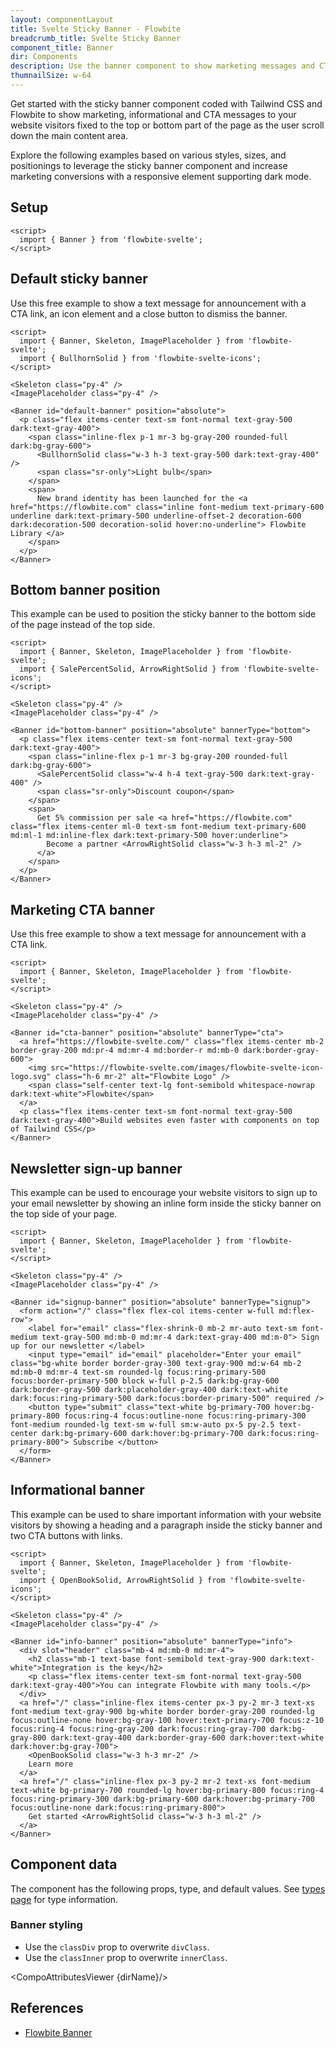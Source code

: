 ```yaml
---
layout: componentLayout
title: Svelte Sticky Banner - Flowbite
breadcrumb_title: Svelte Sticky Banner
component_title: Banner
dir: Components
description: Use the banner component to show marketing messages and CTA buttons at the top or bottom side of your website based on the utility classes from Tailwind CSS
thumnailSize: w-64
---
```


<script>
  import { CompoAttributesViewer, GitHubCompoLinks, toKebabCase } from '../../utils'
  import { P, A } from '$lib'
  const dirName = toKebabCase(component_title)
</script>

Get started with the sticky banner component coded with Tailwind CSS and Flowbite to show marketing, informational and CTA messages to your website visitors fixed to the top or bottom part of the page as the user scroll down the main content area.

Explore the following examples based on various styles, sizes, and positionings to leverage the sticky banner component and increase marketing conversions with a responsive element supporting dark mode.

## Setup

```svelte example hideOutput
<script>
  import { Banner } from 'flowbite-svelte';
</script>
```

## Default sticky banner

Use this free example to show a text message for announcement with a CTA link, an icon element and a close button to dismiss the banner.

```svelte example class="flex flex-col relative"
<script>
  import { Banner, Skeleton, ImagePlaceholder } from 'flowbite-svelte';
  import { BullhornSolid } from 'flowbite-svelte-icons';
</script>

<Skeleton class="py-4" />
<ImagePlaceholder class="py-4" />

<Banner id="default-banner" position="absolute">
  <p class="flex items-center text-sm font-normal text-gray-500 dark:text-gray-400">
    <span class="inline-flex p-1 mr-3 bg-gray-200 rounded-full dark:bg-gray-600">
      <BullhornSolid class="w-3 h-3 text-gray-500 dark:text-gray-400" />
      <span class="sr-only">Light bulb</span>
    </span>
    <span>
      New brand identity has been launched for the <a href="https://flowbite.com" class="inline font-medium text-primary-600 underline dark:text-primary-500 underline-offset-2 decoration-600 dark:decoration-500 decoration-solid hover:no-underline"> Flowbite Library </a>
    </span>
  </p>
</Banner>
```

## Bottom banner position

This example can be used to position the sticky banner to the bottom side of the page instead of the top side.

```svelte example class="flex flex-col relative"
<script>
  import { Banner, Skeleton, ImagePlaceholder } from 'flowbite-svelte';
  import { SalePercentSolid, ArrowRightSolid } from 'flowbite-svelte-icons';
</script>

<Skeleton class="py-4" />
<ImagePlaceholder class="py-4" />

<Banner id="bottom-banner" position="absolute" bannerType="bottom">
  <p class="flex items-center text-sm font-normal text-gray-500 dark:text-gray-400">
    <span class="inline-flex p-1 mr-3 bg-gray-200 rounded-full dark:bg-gray-600">
      <SalePercentSolid class="w-4 h-4 text-gray-500 dark:text-gray-400" />
      <span class="sr-only">Discount coupon</span>
    </span>
    <span>
      Get 5% commission per sale <a href="https://flowbite.com" class="flex items-center ml-0 text-sm font-medium text-primary-600 md:ml-1 md:inline-flex dark:text-primary-500 hover:underline">
        Become a partner <ArrowRightSolid class="w-3 h-3 ml-2" />
      </a>
    </span>
  </p>
</Banner>
```

## Marketing CTA banner

Use this free example to show a text message for announcement with a CTA link.

```svelte example class="flex flex-col relative"
<script>
  import { Banner, Skeleton, ImagePlaceholder } from 'flowbite-svelte';
</script>

<Skeleton class="py-4" />
<ImagePlaceholder class="py-4" />

<Banner id="cta-banner" position="absolute" bannerType="cta">
  <a href="https://flowbite-svelte.com/" class="flex items-center mb-2 border-gray-200 md:pr-4 md:mr-4 md:border-r md:mb-0 dark:border-gray-600">
    <img src="https://flowbite-svelte.com/images/flowbite-svelte-icon-logo.svg" class="h-6 mr-2" alt="Flowbite Logo" />
    <span class="self-center text-lg font-semibold whitespace-nowrap dark:text-white">Flowbite</span>
  </a>
  <p class="flex items-center text-sm font-normal text-gray-500 dark:text-gray-400">Build websites even faster with components on top of Tailwind CSS</p>
</Banner>
```

## Newsletter sign-up banner

This example can be used to encourage your website visitors to sign up to your email newsletter by showing an inline form inside the sticky banner on the top side of your page.

```svelte example class="flex flex-col relative"
<script>
  import { Banner, Skeleton, ImagePlaceholder } from 'flowbite-svelte';
</script>

<Skeleton class="py-4" />
<ImagePlaceholder class="py-4" />

<Banner id="signup-banner" position="absolute" bannerType="signup">
  <form action="/" class="flex flex-col items-center w-full md:flex-row">
    <label for="email" class="flex-shrink-0 mb-2 mr-auto text-sm font-medium text-gray-500 md:mb-0 md:mr-4 dark:text-gray-400 md:m-0"> Sign up for our newsletter </label>
    <input type="email" id="email" placeholder="Enter your email" class="bg-white border border-gray-300 text-gray-900 md:w-64 mb-2 md:mb-0 md:mr-4 text-sm rounded-lg focus:ring-primary-500 focus:border-primary-500 block w-full p-2.5 dark:bg-gray-600 dark:border-gray-500 dark:placeholder-gray-400 dark:text-white dark:focus:ring-primary-500 dark:focus:border-primary-500" required />
    <button type="submit" class="text-white bg-primary-700 hover:bg-primary-800 focus:ring-4 focus:outline-none focus:ring-primary-300 font-medium rounded-lg text-sm w-full sm:w-auto px-5 py-2.5 text-center dark:bg-primary-600 dark:hover:bg-primary-700 dark:focus:ring-primary-800"> Subscribe </button>
  </form>
</Banner>
```

## Informational banner

This example can be used to share important information with your website visitors by showing a heading and a paragraph inside the sticky banner and two CTA buttons with links.

```svelte example class="flex flex-col relative"
<script>
  import { Banner, Skeleton, ImagePlaceholder } from 'flowbite-svelte';
  import { OpenBookSolid, ArrowRightSolid } from 'flowbite-svelte-icons';
</script>

<Skeleton class="py-4" />
<ImagePlaceholder class="py-4" />

<Banner id="info-banner" position="absolute" bannerType="info">
  <div slot="header" class="mb-4 md:mb-0 md:mr-4">
    <h2 class="mb-1 text-base font-semibold text-gray-900 dark:text-white">Integration is the key</h2>
    <p class="flex items-center text-sm font-normal text-gray-500 dark:text-gray-400">You can integrate Flowbite with many tools.</p>
  </div>
  <a href="/" class="inline-flex items-center px-3 py-2 mr-3 text-xs font-medium text-gray-900 bg-white border border-gray-200 rounded-lg focus:outline-none hover:bg-gray-100 hover:text-primary-700 focus:z-10 focus:ring-4 focus:ring-gray-200 dark:focus:ring-gray-700 dark:bg-gray-800 dark:text-gray-400 dark:border-gray-600 dark:hover:text-white dark:hover:bg-gray-700">
    <OpenBookSolid class="w-3 h-3 mr-2" />
    Learn more
  </a>
  <a href="/" class="inline-flex px-3 py-2 mr-2 text-xs font-medium text-white bg-primary-700 rounded-lg hover:bg-primary-800 focus:ring-4 focus:ring-primary-300 dark:bg-primary-600 dark:hover:bg-primary-700 focus:outline-none dark:focus:ring-primary-800">
    Get started <ArrowRightSolid class="w-3 h-3 ml-2" />
  </a>
</Banner>
```

## Component data

The component has the following props, type, and default values. See [types page](/docs/pages/typescript) for type information.

### Banner styling

- Use the `classDiv` prop to overwrite `divClass`.
- Use the `classInner` prop to overwrite `innerClass`.

<CompoAttributesViewer {dirName}/>

## References

- [Flowbite Banner](https://flowbite.com/docs/components/banner/)

<GitHubCompoLinks />